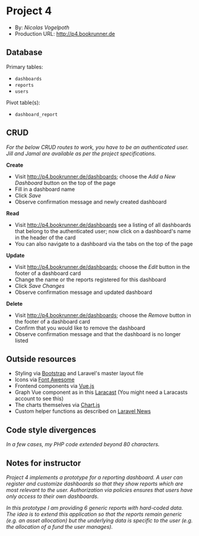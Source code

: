 # Project 4
+ By: *Nicolas Vogelpoth*
+ Production URL: <http://p4.bookrunner.de>

## Database
Primary tables:
  + `dashboards`
  + `reports`
  + `users`
  
Pivot table(s):
  + `dashboard_report`


## CRUD
*For the below CRUD routes to work, you have to be an authenticated user. Jill and Jamal are available as per the project specifications.*

__Create__
  + Visit <http://p4.bookrunner.de/dashboards>; choose the *Add a New Dashboard* button on the top of the page
  + Fill in a dashboard name
  + Click *Save*
  + Observe confirmation message and newly created dashboard
  
__Read__
  + Visit <http://p4.bookrunner.de/dashboards> see a listing of all dashboards that belong to the authenticated user; now click on a dashboard's name in the header of the card
  + You can also navigate to a dashboard via the tabs on the top of the page
  
__Update__
  + Visit <http://p4.bookrunner.de/dashboards>; choose the *Edit* button in the footer of a dashboard card
  + Change the name or the reports registered for this dashboard
  + Click *Save Changes*
  + Observe confirmation message and updated dashboard
  
__Delete__
  + Visit <http://p4.bookrunner.de/dashboards>; choose the *Remove* button in the footer of a dashboard card
  + Confirm that you would like to remove the dashboard
  + Observe confirmation message and that the dashboard is no longer listed

## Outside resources
  + Styling via [Bootstrap](http://getbootstrap.com/docs/4.1/getting-started/introduction/) and Laravel's master layout file
  + Icons via [Font Awesome](https://fontawesome.com/)
  + Frontend components via [Vue.js](https://vuejs.org/v2/guide/index.html)
  + Graph Vue component as in this [Laracast](https://laracasts.com/series/charting-and-you/episodes/3) (You might need a Laracasts account to see this)
  + The charts themselves via [Chart.js](http://www.chartjs.org/docs/latest/)
  + Custom helper functions as described on [Laravel News](https://laravel-news.com/creating-helpers)

## Code style divergences
*In a few cases, my PHP code extended beyond 80 characters.*

## Notes for instructor
*Project 4 implements a prototype for a reporting dashboard. A user can register and customize dashboards so that they show reports which are most relevant to the user. Authorization via policies ensures that users have only access to their own dashboards.*

*In this prototype I am providing 6 generic reports with hard-coded data. The idea is to extend this application so that the reports remain generic (e.g. an asset allocation) but the underlying data is specific to the user (e.g. the allocation of a fund the user manages).*

